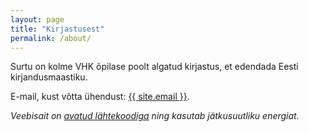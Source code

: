 ```yaml
---
layout: page
title: "Kirjastusest"
permalink: /about/
---
```


Surtu on kolme VHK õpilase poolt algatud kirjastus, et edendada Eesti kirjandusmaastiku.

E-mail, kust võtta ühendust: <a href="mailto://{{ site.email }}">{{ site.email }}</a>.

*Veebisait on [avatud lähtekoodiga](https://github.com/tenseoverflow/surtu) ning kasutab jätkusuutliku energiat.*